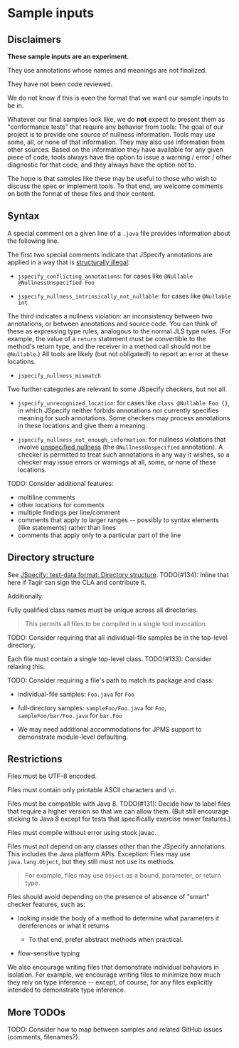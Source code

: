 # Sample inputs

## Disclaimers

**These sample inputs are an experiment.**

They use annotations whose names and meanings are not finalized.

They have not been code reviewed.

We do not know if this is even the format that we want our sample inputs to be
in.

Whatever our final samples look like, we do **not** expect to present them as
"conformance tests" that require any behavior from tools: The goal of our
project is to provide one source of nullness information. Tools may use some,
all, or none of that information. They may also use information from other
sources. Based on the information they have available for any given piece of
code, tools always have the option to issue a warning / error / other diagnostic
for that code, and they always have the option not to.

The hope is that samples like these may be useful to those who wish to discuss
the spec or implement tools. To that end, we welcome comments on both the format
of these files and their content.

## Syntax

<!-- TODO: Update links to point to the markup-format spec and glossary. -->

A special comment on a given line of a `.java` file provides information about the following line.

The first two special comments indicate that JSpecify annotations are applied in a way that
is [structurally
illegal](https://docs.google.com/document/d/15NND5nBxMkZ-Us6wz3Pfbt4ODIaWaJ6JDs4w6h9kUaY/edit#heading=h.ib00ltjpj1xa):

-   `jspecify_conflicting_annotations`: for cases like `@Nullable
    @NullnessUnspecified Foo`

-   `jspecify_nullness_intrinsically_not_nullable`: for cases like `@Nullable
    int`

The third indicates a nullness violation:  an inconsistency between two
annotations, or between annotations and source code.  You can think of
these as expressing type rules, analogous to the normal JLS type rules.
(For example, the value of a `return` statement must be convertible to the
method's return type, and the receiver in a method call should not be
`@Nullable`.)  All tools are likely (but not obligated!) to report an error
at these locations.

-   `jspecify_nullness_mismatch`

Two further categories are relevant to some JSpecify checkers, but not all.

-   `jspecify_unrecognized_location`: for cases like `class @Nullable Foo {}`,
    in which JSpecify neither forbids annotations nor currently specifies
    meaning for such annotations.  Some checkers may process annotations in
    these locations and give them a meaning.

-   `jspecify_nullness_not_enough_information`: for nullness violations that
    involve [unspecified
    nullness](https://docs.google.com/document/d/1KQrBxwaVIPIac_6SCf--w-vZBeHkTvtaqPSU_icIccc/edit#bookmark=id.xb9w6p3ilsq3)
    (the `@NullnessUnspecified` annotation).  A checker is permitted to
    treat such annotations in any way it wishes, so a checker may issue
    errors or warnings at all, some, or none of these locations.


TODO: Consider additional features:

-   multiline comments
-   other locations for comments
-   multiple findings per line/comment
-   comments that apply to larger ranges -- possibly to syntax elements (like
    statements) rather than lines
-   comments that apply only to a particular part of the line

## Directory structure

See
[JSpecify: test-data format: Directory structure](https://docs.google.com/document/d/1JVH2p61kReO8bW4AKnbkpybPYlUulVmyNrR1WRIEE_k/edit#bookmark=id.2t1r58i5a03s).
TODO(#134): Inline that here if Tagir can sign the CLA and contribute it.

Additionally:

Fully qualified class names must be unique across all directories.

> This permits all files to be compiled in a single tool invocation.

TODO: Consider requiring that all individual-file samples be in the top-level
directory.

Each file must contain a single top-level class. TODO(#133): Consider relaxing
this.

TODO: Consider requiring a file's path to match its package and class:

-   individual-file samples: `Foo.java` for `Foo`

-   full-directory samples: `sampleFoo/Foo.java` for `Foo`,
    `sampleFoo/bar/Foo.java` for `bar.Foo`

-   We may need additional accommodations for JPMS support to demonstrate
    module-level defaulting.

## Restrictions

Files must be UTF-8 encoded.

Files must contain only printable ASCII characters and `\n`.

Files must be compatible with Java 8. TODO(#131): Decide how to label files that
require a higher version so that we can allow them. (But still encourage
sticking to Java 8 except for tests that specifically exercise newer features.)

Files must compile without error using stock javac.

Files must not depend on any classes other than the JSpecify annotations. This
includes the Java platform APIs. Exception: Files may use `java.lang.Object`,
but they still must not use its methods.

> For example, files may use `Object` as a bound, parameter, or return type.

Files should avoid depending on the presence of absence of "smart" checker
features, such as:

-   looking inside the body of a method to determine what parameters it
    dereferences or what it returns

    -   To that end, prefer abstract methods when practical.

-   flow-sensitive typing

We also encourage writing files that demonstrate individual behaviors in
isolation. For example, we encourage writing files to minimize how much they
rely on type inference -- except, of course, for any files explicitly intended
to demonstrate type inference.

## More TODOs

TODO: Consider how to map between samples and related GitHub issues (comments,
filenames?).

